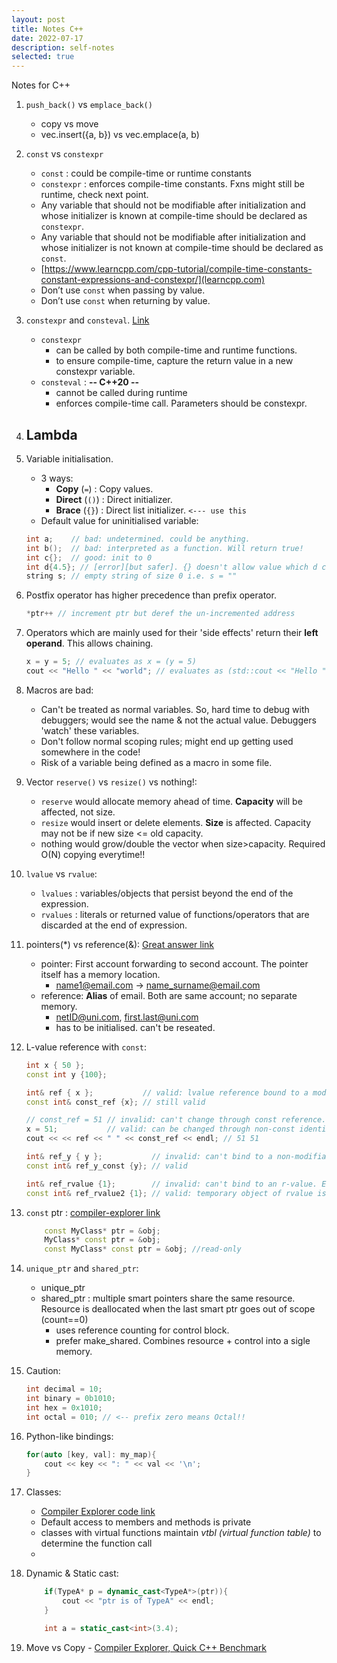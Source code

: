 ```yaml
---
layout: post
title: Notes C++
date: 2022-07-17
description: self-notes
selected: true
---
```


Notes for C++

1. `push_back()` vs `emplace_back()`
    - copy vs move
    - vec.insert({a, b}) vs vec.emplace(a, b)

2. `const` vs `constexpr`
    - `const` : could be compile-time or runtime constants
    - `constexpr` : enforces compile-time constants. Fxns might still be runtime, check next point.
    - Any variable that should not be modifiable after initialization and whose initializer is known at compile-time should be declared as `constexpr`.
    - Any variable that should not be modifiable after initialization and whose initializer is not known at compile-time should be declared as `const`.
    - [https://www.learncpp.com/cpp-tutorial/compile-time-constants-constant-expressions-and-constexpr/](learncpp.com)
    - Don’t use `const` when passing by value.
    - Don’t use `const` when returning by value.

2. `constexpr` and `consteval`. [Link](https://www.learncpp.com/cpp-tutorial/constexpr-and-consteval-functions/)
    - `constexpr`
        - can be called by both compile-time and runtime functions.
        - to ensure compile-time, capture the return value in a new constexpr variable.
    - `consteval` : **-- C++20 --**
        - cannot be called during runtime
        - enforces compile-time call. Parameters should be constexpr.

3. Lambda
    - 

4. Variable initialisation. 
    - 3 ways: 
        - **Copy** (`=`)    : Copy values.
        - **Direct** (`()`) : Direct initializer.
        - **Brace** (`{}`)  : Direct list initializer. `<--- use this`
    - Default value for uninitialised variable:

    ```c++
    int a;    // bad: undetermined. could be anything.
    int b();  // bad: interpreted as a function. Will return true!
    int c{};  // good: init to 0
    int d{4.5}; // [error][but safer]. {} doesn't allow value which d can't hold. Doesn't drop '.5' automatically like other 2 methods
    string s; // empty string of size 0 i.e. s = ""
    ```

5. Postfix operator has higher precedence than prefix operator. 
    ```c++ 
    *ptr++ // increment ptr but deref the un-incremented address
    ```

6. Operators which are mainly used for their 'side effects' return their **left operand**. This allows chaining.
    ```c++
    x = y = 5; // evaluates as x = (y = 5)
    cout << "Hello " << "world"; // evaluates as (std::cout << "Hello ") << "world!"
    ```

7. Macros are bad:
    - Can't be treated as normal variables. So, hard time to debug with debuggers; would see the name & not the actual value. Debuggers 'watch' these variables.
    - Don't follow normal scoping rules; might end up getting used somewhere in the code!
    - Risk of a variable being defined as a macro in some file.

8. Vector `reserve()` vs `resize()` vs nothing!:
    - `reserve` would allocate memory ahead of time. **Capacity** will be affected, not size.
    - `resize` would insert or delete elements. **Size** is affected. Capacity may not be if new size <= old capacity.
    - nothing would grow/double the vector when size>capacity. Required O(N) copying everytime!!

9. `lvalue` vs `rvalue`:
    - `lvalues` : variables/objects that persist beyond the end of the expression.
    - `rvalues` : literals or returned value of functions/operators that are discarded at the end of expression.

10. pointers(*) vs reference(&): [Great answer link](https://stackoverflow.com/questions/57483/what-are-the-differences-between-a-pointer-variable-and-a-reference-variable?page=1&tab=scoredesc#tab-top)
    - pointer: First account forwarding to second account. The pointer itself has a memory location.
        - name1@email.com -> name_surname@email.com
    - reference: **Alias** of email. Both are same account; no separate memory.
        - netID@uni.com, first.last@uni.com
        - has to be initialised. can't be reseated. 

11. L-value reference with `const`:
    ```c++
    int x { 50 };
    const int y {100};

    int& ref { x };           // valid: lvalue reference bound to a modifiable lvalue
    const int& const_ref {x}; // still valid

    // const_ref = 51 // invalid: can't change through const reference.
    x = 51;           // valid: can be changed through non-const identifier 
    cout << << ref << " " << const_ref << endl; // 51 51

    int& ref_y { y };           // invalid: can't bind to a non-modifiable lvalue
    const int& ref_y_const {y}; // valid

    int& ref_rvalue {1};        // invalid: can't bind to an r-value. Else you'll try to modify 1 using the reference
    const int& ref_rvalue2 {1}; // valid: temporary object of rvalue is created.
    ```

11. `const` ptr : [compiler-explorer link](https://compiler-explorer.com/z/o716TG8oo)
    ```c++
        const MyClass* ptr = &obj;
        MyClass* const ptr = &obj;
        const MyClass* const ptr = &obj; //read-only
    ```

12. `unique_ptr` and `shared_ptr`:
    - unique_ptr
    - shared_ptr : multiple smart pointers share the same resource. Resource is deallocated when the last smart ptr goes out of scope (count==0)
        - uses reference counting for control block.
        - prefer make_shared. Combines resource + control into a sigle memory.

13. Caution:
    ```c++
    int decimal = 10;
    int binary = 0b1010;
    int hex = 0x1010;
    int octal = 010; // <-- prefix zero means Octal!!
    ```

14. Python-like bindings:
    ```c++
    for(auto [key, val]: my_map){
        cout << key << ": " << val << '\n';
    }
    ```

15. Classes:
    - [Compiler Explorer code link](https://compiler-explorer.com/z/oh434PqG9)
    - Default access to members and methods is private
    - classes with virtual functions maintain *vtbl (virtual function table)* to determine the function call
    - 

16. Dynamic & Static cast:
    ```c++
        if(TypeA* p = dynamic_cast<TypeA*>(ptr)){
            cout << "ptr is of TypeA" << endl;
        }

        int a = static_cast<int>(3.4);
    ```

17. Move vs Copy - [Compiler Explorer, Quick C++ Benchmark](https://godbolt.org/z/jvn9dd4Mq)
